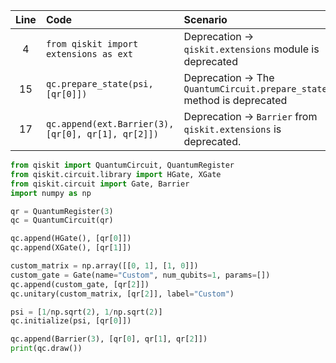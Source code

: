| Line | Code | Scenario | Reference | Artifact | Refactoring |
| :--: | :--- | :------- | :-------: | :------- | :---------- |
| 4 | `from qiskit import extensions as ext` | Deprecation -> `qiskit.extensions` module is deprecated | Internal Knowledge | qiskit.extensions | |
| 15 | `qc.prepare_state(psi, [qr[0]])` | Deprecation -> The `QuantumCircuit.prepare_state` method is deprecated | Internal Knowledge | prepare_state | `qc.initialize(psi, [qr[0]])` |
| 17 | `qc.append(ext.Barrier(3), [qr[0], qr[1], qr[2]])` | Deprecation -> `Barrier` from `qiskit.extensions` is deprecated. | Internal Knowledge | ext.Barrier | `qc.append(Barrier(3), [qr[0], qr[1], qr[2]])` |


```python
from qiskit import QuantumCircuit, QuantumRegister
from qiskit.circuit.library import HGate, XGate
from qiskit.circuit import Gate, Barrier
import numpy as np

qr = QuantumRegister(3)
qc = QuantumCircuit(qr)

qc.append(HGate(), [qr[0]])
qc.append(XGate(), [qr[1]])

custom_matrix = np.array([[0, 1], [1, 0]])
custom_gate = Gate(name="Custom", num_qubits=1, params=[])
qc.append(custom_gate, [qr[2]])
qc.unitary(custom_matrix, [qr[2]], label="Custom")

psi = [1/np.sqrt(2), 1/np.sqrt(2)]
qc.initialize(psi, [qr[0]])

qc.append(Barrier(3), [qr[0], qr[1], qr[2]])
print(qc.draw())
```